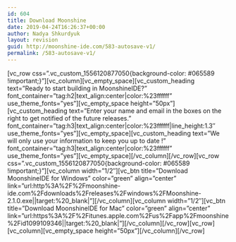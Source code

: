 ```yaml
---
id: 604
title: Download Moonshine
date: 2019-04-24T16:26:37+00:00
author: Nadya Shkurdyuk
layout: revision
guid: http://moonshine-ide.com/583-autosave-v1/
permalink: /583-autosave-v1/
---
```

\[vc\_row css=&#8221;.vc\_custom\_1556120877050{background-color: #065589 !important;}&#8221;\]\[vc\_column\]\[vc\_empty\_space\]\[vc\_custom\_heading text=&#8221;Ready to start building in MoonshineIDE?&#8221; font\_container=&#8221;tag:h2|text\_align:center|color:%23ffffff&#8221; use\_theme\_fonts=&#8221;yes&#8221;\]\[vc\_empty\_space height=&#8221;50px&#8221;\]\[vc\_custom\_heading text=&#8221;Enter your name and email in the boxes on the right to get notified of the future releases.&#8221; font\_container=&#8221;tag:h3|text\_align:center|color:%23ffffff|line\_height:1.3&#8243; use\_theme\_fonts=&#8221;yes&#8221;\]\[vc\_empty\_space\]\[vc\_custom\_heading text=&#8221;We will only use your information to keep you up to date !&#8221; font\_container=&#8221;tag:h3|text\_align:center|color:%23ffffff&#8221; use\_theme\_fonts=&#8221;yes&#8221;\]\[vc\_empty\_space\]\[/vc\_column\]\[/vc\_row\]\[vc\_row css=&#8221;.vc\_custom\_1556120877050{background-color: #065589 !important;}&#8221;\]\[vc\_column width=&#8221;1/2&#8243;\]\[vc\_btn title=&#8221;Download MoonshineIDE for Windows&#8221; color=&#8221;green&#8221; align=&#8221;center&#8221; link=&#8221;url:http%3A%2F%2Fmoonshine-ide.com%2Fdownloads%2Freleases%2Fwindows%2FMoonshine-2.1.0.exe||target:%20\_blank|&#8221;\]\[/vc\_column\]\[vc\_column width=&#8221;1/2&#8243;\]\[vc\_btn title=&#8221;Download MoonshineIDE for Mac&#8221; color=&#8221;green&#8221; align=&#8221;center&#8221; link=&#8221;url:https%3A%2F%2Fitunes.apple.com%2Fus%2Fapp%2Fmoonshine%2Fid1099109346||target:%20\_blank|&#8221;\]\[/vc\_column\]\[/vc\_row\]\[vc\_row\]\[vc\_column\]\[vc\_empty\_space height=&#8221;50px&#8221;\]\[/vc\_column\]\[/vc_row\]